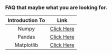 ### FAQ that maybe what you are looking for.

|Introduction To   | Link   |
|:-:|:-:|
| Numpy  | [Click Here](https://drive.google.com/file/d/1WSgELM7ybu9wzRlAJZDPHAHTlwNOQsQd/view?usp=sharing)  |
| Pandas | [Click Here](https://drive.google.com/file/d/1ltbcp2UoHly4eSI_DcuvRhQT4Po1dFTk/view?usp=sharing)  |
| Matplotlib | [Click Here](kaggle.md) |
